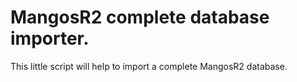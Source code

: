 MangosR2 complete database importer.
=
This little script will help to import a complete MangosR2 database.
